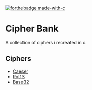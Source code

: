 [![forthebadge made-with-c](http://ForTheBadge.com/images/badges/made-with-c.svg)](https://www.python.org/)

# Cipher Bank
A collection of ciphers i recreated in c.
## Ciphers
- [Caeser](https://github.com/VishalRashmika/Cipher-Bank/tree/main/Caeser)
- [Rot13](https://github.com/VishalRashmika/Cipher-Bank/tree/main/Rot13)
- [Base32](https://github.com/VishalRashmika/Cipher-Bank/tree/main/Base32)